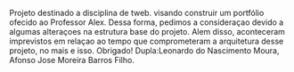Projeto destinado a disciplina de tweb. visando construir um portfólio ofecido ao Professor Alex. Dessa forma, pedimos a consideraçao devido a algumas alteraçoes na estrutura base do projeto. Alem disso, aconteceram imprevistos em relaçao ao tempo que comprometeram a arquitetura desse projeto, no mais e isso. Obrigado! 
Dupla:Leonardo do Nascimento Moura, Afonso Jose Moreira Barros Filho.
